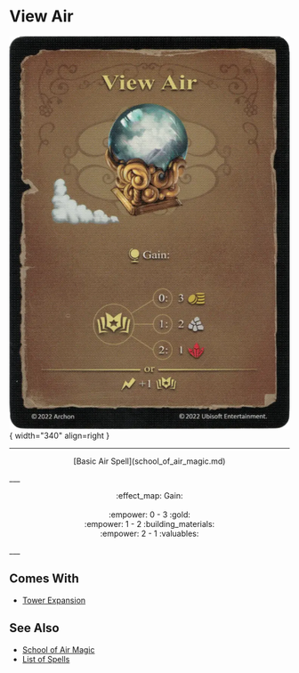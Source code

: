 # View Air

![View Air](../assets/spells-view_air.webp){ width="340" align=right }

___
<p style="text-align: center;" markdown>[Basic Air Spell](school_of_air_magic.md)</p>
___
<p style="text-align: center;" markdown>:effect_map: Gain:<br><br>:empower: 0 - 3 :gold:<br>:empower: 1 - 2 :building_materials:<br>:empower: 2 - 1 :valuables:</p>
___


## Comes With

- [Tower Expansion](../content.md)


## See Also

- [School of Air Magic](school_of_air_magic.md)
- [List of Spells](../spells.md)
